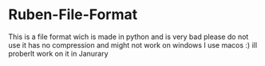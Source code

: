 # Ruben-File-Format
This is a file format wich is made in python and is very bad please do not use
it has no compression and might not work on windows I use macos :)
ill proberlt work on it in Janurary